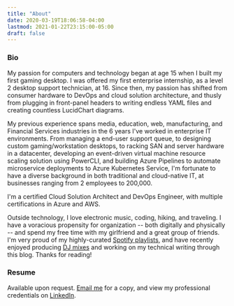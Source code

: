```yaml
---
title: "About"
date: 2020-03-19T18:06:58-04:00
lastmod: 2021-01-22T23:15:00-05:00
draft: false
---
```


### Bio

My passion for computers and technology began at age 15 when I built my first gaming desktop. I was offered my first enterprise internship, as a level 2 desktop support technician, at 16. Since then, my passion has shifted from consumer hardware to DevOps and cloud solution architecture, and thusly from plugging in front-panel headers to writing endless YAML files and creating countless LucidChart diagrams.

My previous experience spans media, education, web, manufacturing, and Financial Services industries in the 6 years I've worked in enterprise IT environments. From managing a end-user support queue, to designing custom gaming/workstation desktops, to racking SAN and server hardware in a datacenter, developing an event-driven virtual machine resource scaling solution using PowerCLI, and building Azure Pipelines to automate microservice deployments to Azure Kubernetes Service, I'm fortunate to have a diverse background in both traditional and cloud-native IT, at businesses ranging from 2 employees to 200,000.

I'm a certified Cloud Solution Architect and DevOps Engineer, with multiple certifications in Azure and AWS.

Outside technology, I love electronic music, coding, hiking, and traveling. I have a voracious propensity for organization -- both digitally and physically -- and spend my free time with my girlfriend and a great group of friends. I'm very proud of my highly-curated [Spotify playlists](https://open.spotify.com/user/cale1008/playlists), and have recently enjoyed producing [DJ mixes](https://www.mixcloud.com/rylanddegregory) and working on my technical writing through this blog. Thanks for reading!

### Resume

Available upon request. [Email me](mailto:contact@ryland.dev) for a copy, and view my professional credentials on [LinkedIn](https://www.linkedin.com/in/ryland-degregory/details/certifications/).
